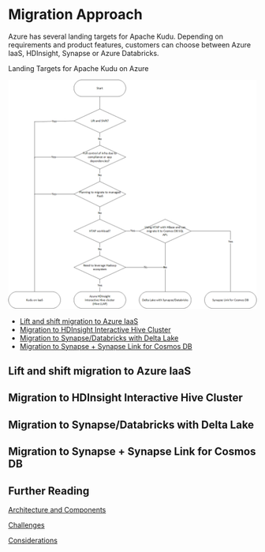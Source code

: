 # Migration Approach

Azure has several landing targets for Apache Kudu. Depending on requirements and product features, customers can choose between Azure IaaS, HDInsight, Synapse or Azure Databricks.  

Landing Targets for Apache Kudu on Azure

![Landing Targets for Apache Kudu on Azure](../images/flowchart-kudu-azure-landing-targets.png)

- [Lift and shift migration to Azure IaaS](#lift-and-shift-migration-to-azure-iaas)
- [Migration to HDInsight Interactive Hive Cluster]()
- [Migration to Synapse/Databricks with Delta Lake]()
- [Migration to Synapse + Synapse Link for Cosmos DB]()

## Lift and shift migration to Azure IaaS

## Migration to HDInsight Interactive Hive Cluster

## Migration to Synapse/Databricks with Delta Lake

## Migration to Synapse + Synapse Link for Cosmos DB

## Further Reading

[Architecture and Components](readme.md)

[Challenges](challenges.md)

[Considerations](considerations.md)
